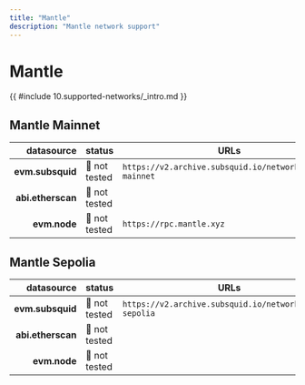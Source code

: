 ```yaml
---
title: "Mantle"
description: "Mantle network support"
---
```


<!-- markdownlint-disable single-h1 heading-increment no-inline-html -->

# Mantle

{{ #include 10.supported-networks/_intro.md }}

## Mantle Mainnet

|        datasource | status        | URLs                                                    |
| -----------------:|:------------- | ------------------------------------------------------- |
|  **evm.subsquid** | 🤔 not tested | `https://v2.archive.subsquid.io/network/mantle-mainnet` |
| **abi.etherscan** | 🤔 not tested |                                                         |
|      **evm.node** | 🤔 not tested |  `https://rpc.mantle.xyz`                               |

## Mantle Sepolia

|        datasource | status        | URLs                                                    |
| -----------------:|:------------- | ------------------------------------------------------- |
|  **evm.subsquid** | 🤔 not tested | `https://v2.archive.subsquid.io/network/mantle-sepolia` |
| **abi.etherscan** | 🤔 not tested |                                                         |
|      **evm.node** | 🤔 not tested |                                                         |
